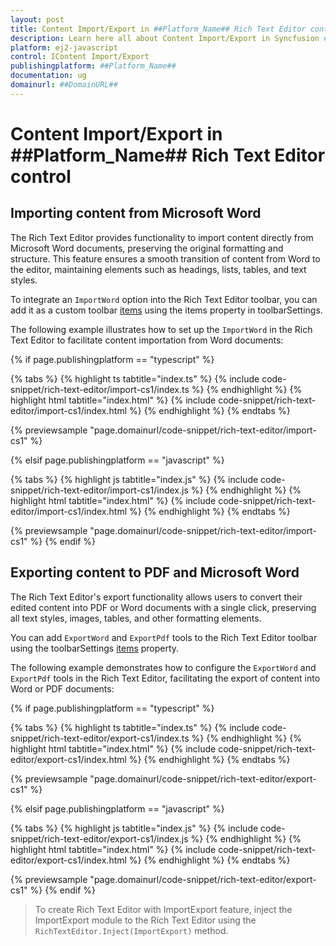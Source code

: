 ```yaml
---
layout: post
title: Content Import/Export in ##Platform_Name## Rich Text Editor control | Syncfusion
description: Learn here all about Content Import/Export in Syncfusion ##Platform_Name## Rich Text Editor control of Syncfusion Essential JS 2 and more.
platform: ej2-javascript
control: IContent Import/Export
publishingplatform: ##Platform_Name##
documentation: ug
domainurl: ##DomainURL##
---
```


# Content Import/Export in ##Platform_Name## Rich Text Editor control

## Importing content from Microsoft Word

The Rich Text Editor provides functionality to import content directly from Microsoft Word documents, preserving the original formatting and structure. This feature ensures a smooth transition of content from Word to the editor, maintaining elements such as headings, lists, tables, and text styles.

To integrate an `ImportWord` option into the Rich Text Editor toolbar, you can add it as a custom toolbar [items](../api/rich-text-editor/toolbarSettings/#items) using the items property in toolbarSettings.

The following example illustrates how to set up the `ImportWord` in the Rich Text Editor to facilitate content importation from Word documents:

{% if page.publishingplatform == "typescript" %}

{% tabs %}
{% highlight ts tabtitle="index.ts" %}
{% include code-snippet/rich-text-editor/import-cs1/index.ts %}
{% endhighlight %}
{% highlight html tabtitle="index.html" %}
{% include code-snippet/rich-text-editor/import-cs1/index.html %}
{% endhighlight %}
{% endtabs %}

{% previewsample "page.domainurl/code-snippet/rich-text-editor/import-cs1" %}

{% elsif page.publishingplatform == "javascript" %}

{% tabs %}
{% highlight js tabtitle="index.js" %}
{% include code-snippet/rich-text-editor/import-cs1/index.js %}
{% endhighlight %}
{% highlight html tabtitle="index.html" %}
{% include code-snippet/rich-text-editor/import-cs1/index.html %}
{% endhighlight %}
{% endtabs %}

{% previewsample "page.domainurl/code-snippet/rich-text-editor/import-cs1" %}
{% endif %}

## Exporting content to PDF and Microsoft Word

The Rich Text Editor's export functionality allows users to convert their edited content into PDF or Word documents with a single click, preserving all text styles, images, tables, and other formatting elements.

You can add `ExportWord` and `ExportPdf` tools to the Rich Text Editor toolbar using the toolbarSettings [items](../api/rich-text-editor/toolbarSettings/#items) property.

The following example demonstrates how to configure the `ExportWord` and `ExportPdf` tools in the Rich Text Editor, facilitating the export of content into Word or PDF documents:

{% if page.publishingplatform == "typescript" %}

{% tabs %}
{% highlight ts tabtitle="index.ts" %}
{% include code-snippet/rich-text-editor/export-cs1/index.ts %}
{% endhighlight %}
{% highlight html tabtitle="index.html" %}
{% include code-snippet/rich-text-editor/export-cs1/index.html %}
{% endhighlight %}
{% endtabs %}

{% previewsample "page.domainurl/code-snippet/rich-text-editor/export-cs1" %}

{% elsif page.publishingplatform == "javascript" %}

{% tabs %}
{% highlight js tabtitle="index.js" %}
{% include code-snippet/rich-text-editor/export-cs1/index.js %}
{% endhighlight %}
{% highlight html tabtitle="index.html" %}
{% include code-snippet/rich-text-editor/export-cs1/index.html %}
{% endhighlight %}
{% endtabs %}

{% previewsample "page.domainurl/code-snippet/rich-text-editor/export-cs1" %}
{% endif %}

> To create Rich Text Editor with ImportExport feature, inject the ImportExport module to the Rich Text Editor using the `RichTextEditor.Inject(ImportExport)` method.
